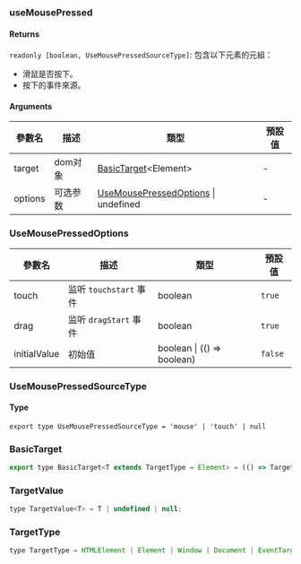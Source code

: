 ### useMousePressed

#### Returns
`readonly [boolean, UseMousePressedSourceType]`: 包含以下元素的元組：
- 滑鼠是否按下。
- 按下的事件來源。

#### Arguments
|參數名|描述|類型|預設值|
|---|---|---|---|
|target|dom对象|[BasicTarget](#BasicTarget)&lt;Element&gt; |-|
|options|可选参数|[UseMousePressedOptions](#UseMousePressedOptions) \| undefined |-|

### UseMousePressedOptions

|參數名|描述|類型|預設值|
|---|---|---|---|
|touch|监听 `touchstart` 事件|boolean |`true`|
|drag|监听 `dragStart` 事件|boolean |`true`|
|initialValue|初始值|boolean \| (() => boolean) |`false`|

### UseMousePressedSourceType

#### Type

`export type UseMousePressedSourceType = 'mouse' | 'touch' | null`


### BasicTarget

```js
export type BasicTarget<T extends TargetType = Element> = (() => TargetValue<T>) | TargetValue<T> | MutableRefObject<TargetValue<T>>;
```

### TargetValue

```js
type TargetValue<T> = T | undefined | null;
```

### TargetType

```js
type TargetType = HTMLElement | Element | Window | Document | EventTarget;
```